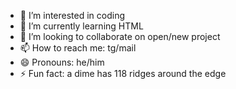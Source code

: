 - 👀 I’m interested in coding
- 🌱 I’m currently learning HTML
- 💞️ I’m looking to collaborate on open/new project
- 📫 How to reach me: tg/mail
- 😄 Pronouns: he/him
- ⚡ Fun fact: a dime has 118 ridges around the edge

<!---
samuelprostobo/samuelprostobo is a ✨ special ✨ repository because its `README.md` (this file) appears on your GitHub profile.
You can click the Preview link to take a look at your changes.
--->
